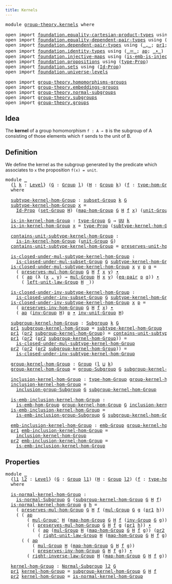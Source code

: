 ```yaml
---
title: Kernels
---
```


<pre class="Agda"><a id="33" class="Keyword">module</a> <a id="40" href="group-theory.kernels.html" class="Module">group-theory.kernels</a> <a id="61" class="Keyword">where</a>

<a id="68" class="Keyword">open</a> <a id="73" class="Keyword">import</a> <a id="80" href="foundation.equality-cartesian-product-types.html" class="Module">foundation.equality-cartesian-product-types</a> <a id="124" class="Keyword">using</a> <a id="130" class="Symbol">(</a><a id="131" href="foundation-core.equality-cartesian-product-types.html#1326" class="Function">eq-pair</a><a id="138" class="Symbol">)</a>
<a id="140" class="Keyword">open</a> <a id="145" class="Keyword">import</a> <a id="152" href="foundation.equality-dependent-pair-types.html" class="Module">foundation.equality-dependent-pair-types</a> <a id="193" class="Keyword">using</a> <a id="199" class="Symbol">(</a><a id="200" href="foundation-core.equality-dependent-pair-types.html#1278" class="Function">eq-pair-Σ</a><a id="209" class="Symbol">)</a>
<a id="211" class="Keyword">open</a> <a id="216" class="Keyword">import</a> <a id="223" href="foundation.dependent-pair-types.html" class="Module">foundation.dependent-pair-types</a> <a id="255" class="Keyword">using</a> <a id="261" class="Symbol">(</a><a id="262" href="foundation-core.dependent-pair-types.html#692" class="InductiveConstructor Operator">_,_</a><a id="265" class="Symbol">;</a> <a id="267" href="foundation-core.dependent-pair-types.html#605" class="Field">pr1</a><a id="270" class="Symbol">;</a> <a id="272" href="foundation-core.dependent-pair-types.html#617" class="Field">pr2</a><a id="275" class="Symbol">)</a>
<a id="277" class="Keyword">open</a> <a id="282" class="Keyword">import</a> <a id="289" href="foundation.identity-types.html" class="Module">foundation.identity-types</a> <a id="315" class="Keyword">using</a> <a id="321" class="Symbol">(</a><a id="322" href="foundation-core.identity-types.html#1865" class="Function Operator">_＝_</a><a id="325" class="Symbol">;</a> <a id="327" href="foundation-core.identity-types.html#4003" class="Function">ap</a><a id="329" class="Symbol">;</a> <a id="331" href="foundation-core.identity-types.html#2425" class="Function Operator">_∙_</a><a id="334" class="Symbol">)</a>
<a id="336" class="Keyword">open</a> <a id="341" class="Keyword">import</a> <a id="348" href="foundation.injective-maps.html" class="Module">foundation.injective-maps</a> <a id="374" class="Keyword">using</a> <a id="380" class="Symbol">(</a><a id="381" href="foundation.injective-maps.html#4132" class="Function">is-emb-is-injective&#39;</a><a id="401" class="Symbol">)</a>
<a id="403" class="Keyword">open</a> <a id="408" class="Keyword">import</a> <a id="415" href="foundation.propositions.html" class="Module">foundation.propositions</a> <a id="439" class="Keyword">using</a> <a id="445" class="Symbol">(</a><a id="446" href="foundation-core.propositions.html#1495" class="Function">type-Prop</a><a id="455" class="Symbol">)</a>
<a id="457" class="Keyword">open</a> <a id="462" class="Keyword">import</a> <a id="469" href="foundation.sets.html" class="Module">foundation.sets</a> <a id="485" class="Keyword">using</a> <a id="491" class="Symbol">(</a><a id="492" href="foundation-core.sets.html#1420" class="Function">Id-Prop</a><a id="499" class="Symbol">)</a>
<a id="501" class="Keyword">open</a> <a id="506" class="Keyword">import</a> <a id="513" href="foundation.universe-levels.html" class="Module">foundation.universe-levels</a>

<a id="541" class="Keyword">open</a> <a id="546" class="Keyword">import</a> <a id="553" href="group-theory.homomorphisms-groups.html" class="Module">group-theory.homomorphisms-groups</a>
<a id="587" class="Keyword">open</a> <a id="592" class="Keyword">import</a> <a id="599" href="group-theory.embeddings-groups.html" class="Module">group-theory.embeddings-groups</a>
<a id="630" class="Keyword">open</a> <a id="635" class="Keyword">import</a> <a id="642" href="group-theory.normal-subgroups.html" class="Module">group-theory.normal-subgroups</a>
<a id="672" class="Keyword">open</a> <a id="677" class="Keyword">import</a> <a id="684" href="group-theory.subgroups.html" class="Module">group-theory.subgroups</a>
<a id="707" class="Keyword">open</a> <a id="712" class="Keyword">import</a> <a id="719" href="group-theory.groups.html" class="Module">group-theory.groups</a>
</pre>
## Idea

The **kernel** of a group homomorphism `f : A → B` is the subgroup of A consisting of those elements which `f` sends to the unit of B.

## Definition

We define the kernel as the subgroup generated by the predicate which associates to `x` the proposition `f(x) = unit`.

<pre class="Agda"><a id="1032" class="Keyword">module</a> <a id="1039" href="group-theory.kernels.html#1039" class="Module">_</a>
  <a id="1043" class="Symbol">{</a><a id="1044" href="group-theory.kernels.html#1044" class="Bound">l</a> <a id="1046" href="group-theory.kernels.html#1046" class="Bound">k</a> <a id="1048" class="Symbol">:</a> <a id="1050" href="Agda.Primitive.html#597" class="Postulate">Level</a><a id="1055" class="Symbol">}</a> <a id="1057" class="Symbol">(</a><a id="1058" href="group-theory.kernels.html#1058" class="Bound">G</a> <a id="1060" class="Symbol">:</a> <a id="1062" href="group-theory.groups.html#2750" class="Function">Group</a> <a id="1068" href="group-theory.kernels.html#1044" class="Bound">l</a><a id="1069" class="Symbol">)</a> <a id="1071" class="Symbol">(</a><a id="1072" href="group-theory.kernels.html#1072" class="Bound">H</a> <a id="1074" class="Symbol">:</a> <a id="1076" href="group-theory.groups.html#2750" class="Function">Group</a> <a id="1082" href="group-theory.kernels.html#1046" class="Bound">k</a><a id="1083" class="Symbol">)</a> <a id="1085" class="Symbol">(</a><a id="1086" href="group-theory.kernels.html#1086" class="Bound">f</a> <a id="1088" class="Symbol">:</a> <a id="1090" href="group-theory.homomorphisms-groups.html#1635" class="Function">type-hom-Group</a> <a id="1105" href="group-theory.kernels.html#1058" class="Bound">G</a> <a id="1107" href="group-theory.kernels.html#1072" class="Bound">H</a><a id="1108" class="Symbol">)</a>
  <a id="1112" class="Keyword">where</a>

  <a id="1121" href="group-theory.kernels.html#1121" class="Function">subtype-kernel-hom-Group</a> <a id="1146" class="Symbol">:</a> <a id="1148" href="group-theory.subgroups.html#2698" class="Function">subset-Group</a> <a id="1161" href="group-theory.kernels.html#1046" class="Bound">k</a> <a id="1163" href="group-theory.kernels.html#1058" class="Bound">G</a>
  <a id="1167" href="group-theory.kernels.html#1121" class="Function">subtype-kernel-hom-Group</a> <a id="1192" href="group-theory.kernels.html#1192" class="Bound">x</a> <a id="1194" class="Symbol">=</a>
    <a id="1200" href="foundation-core.sets.html#1420" class="Function">Id-Prop</a> <a id="1208" class="Symbol">(</a><a id="1209" href="group-theory.groups.html#2933" class="Function">set-Group</a> <a id="1219" href="group-theory.kernels.html#1072" class="Bound">H</a><a id="1220" class="Symbol">)</a> <a id="1222" class="Symbol">(</a><a id="1223" href="group-theory.homomorphisms-groups.html#1764" class="Function">map-hom-Group</a> <a id="1237" href="group-theory.kernels.html#1058" class="Bound">G</a> <a id="1239" href="group-theory.kernels.html#1072" class="Bound">H</a> <a id="1241" href="group-theory.kernels.html#1086" class="Bound">f</a> <a id="1243" href="group-theory.kernels.html#1192" class="Bound">x</a><a id="1244" class="Symbol">)</a> <a id="1246" class="Symbol">(</a><a id="1247" href="group-theory.groups.html#4037" class="Function">unit-Group</a> <a id="1258" href="group-theory.kernels.html#1072" class="Bound">H</a><a id="1259" class="Symbol">)</a>

  <a id="1264" href="group-theory.kernels.html#1264" class="Function">is-in-kernel-hom-Group</a> <a id="1287" class="Symbol">:</a> <a id="1289" href="group-theory.groups.html#2993" class="Function">type-Group</a> <a id="1300" href="group-theory.kernels.html#1058" class="Bound">G</a> <a id="1302" class="Symbol">→</a> <a id="1304" href="foundation-core.universe-levels.html#235" class="Primitive">UU</a> <a id="1307" href="group-theory.kernels.html#1046" class="Bound">k</a>
  <a id="1311" href="group-theory.kernels.html#1264" class="Function">is-in-kernel-hom-Group</a> <a id="1334" href="group-theory.kernels.html#1334" class="Bound">x</a> <a id="1336" class="Symbol">=</a> <a id="1338" href="foundation-core.propositions.html#1495" class="Function">type-Prop</a> <a id="1348" class="Symbol">(</a><a id="1349" href="group-theory.kernels.html#1121" class="Function">subtype-kernel-hom-Group</a> <a id="1374" href="group-theory.kernels.html#1334" class="Bound">x</a><a id="1375" class="Symbol">)</a>

  <a id="1380" href="group-theory.kernels.html#1380" class="Function">contains-unit-subtype-kernel-hom-Group</a> <a id="1419" class="Symbol">:</a>
    <a id="1425" href="group-theory.kernels.html#1264" class="Function">is-in-kernel-hom-Group</a> <a id="1448" class="Symbol">(</a><a id="1449" href="group-theory.groups.html#4037" class="Function">unit-Group</a> <a id="1460" href="group-theory.kernels.html#1058" class="Bound">G</a><a id="1461" class="Symbol">)</a>
  <a id="1465" href="group-theory.kernels.html#1380" class="Function">contains-unit-subtype-kernel-hom-Group</a> <a id="1504" class="Symbol">=</a> <a id="1506" href="group-theory.homomorphisms-groups.html#5817" class="Function">preserves-unit-hom-Group</a> <a id="1531" href="group-theory.kernels.html#1058" class="Bound">G</a> <a id="1533" href="group-theory.kernels.html#1072" class="Bound">H</a> <a id="1535" href="group-theory.kernels.html#1086" class="Bound">f</a>

  <a id="1540" href="group-theory.kernels.html#1540" class="Function">is-closed-under-mul-subtype-kernel-hom-Group</a> <a id="1585" class="Symbol">:</a>
    <a id="1591" href="group-theory.subgroups.html#3731" class="Function">is-closed-under-mul-subset-Group</a> <a id="1624" href="group-theory.kernels.html#1058" class="Bound">G</a> <a id="1626" href="group-theory.kernels.html#1121" class="Function">subtype-kernel-hom-Group</a>
  <a id="1653" href="group-theory.kernels.html#1540" class="Function">is-closed-under-mul-subtype-kernel-hom-Group</a> <a id="1698" href="group-theory.kernels.html#1698" class="Bound">x</a> <a id="1700" href="group-theory.kernels.html#1700" class="Bound">y</a> <a id="1702" href="group-theory.kernels.html#1702" class="Bound">p</a> <a id="1704" href="group-theory.kernels.html#1704" class="Bound">q</a> <a id="1706" class="Symbol">=</a>
    <a id="1712" class="Symbol">(</a> <a id="1714" href="group-theory.homomorphisms-groups.html#1850" class="Function">preserves-mul-hom-Group</a> <a id="1738" href="group-theory.kernels.html#1058" class="Bound">G</a> <a id="1740" href="group-theory.kernels.html#1072" class="Bound">H</a> <a id="1742" href="group-theory.kernels.html#1086" class="Bound">f</a> <a id="1744" href="group-theory.kernels.html#1698" class="Bound">x</a> <a id="1746" href="group-theory.kernels.html#1700" class="Bound">y</a><a id="1747" class="Symbol">)</a> <a id="1749" href="foundation-core.identity-types.html#2425" class="Function Operator">∙</a>
    <a id="1755" class="Symbol">(</a> <a id="1757" class="Symbol">(</a> <a id="1759" href="foundation-core.identity-types.html#4003" class="Function">ap</a> <a id="1762" class="Symbol">(λ</a> <a id="1765" class="Symbol">(</a><a id="1766" href="group-theory.kernels.html#1766" class="Bound">x</a> <a id="1768" href="foundation-core.dependent-pair-types.html#692" class="InductiveConstructor Operator">,</a> <a id="1770" href="group-theory.kernels.html#1770" class="Bound">y</a><a id="1771" class="Symbol">)</a> <a id="1773" class="Symbol">→</a> <a id="1775" href="group-theory.groups.html#3238" class="Function">mul-Group</a> <a id="1785" href="group-theory.kernels.html#1072" class="Bound">H</a> <a id="1787" href="group-theory.kernels.html#1766" class="Bound">x</a> <a id="1789" href="group-theory.kernels.html#1770" class="Bound">y</a><a id="1790" class="Symbol">)</a> <a id="1792" class="Symbol">(</a><a id="1793" href="foundation-core.equality-cartesian-product-types.html#1326" class="Function">eq-pair</a> <a id="1801" href="group-theory.kernels.html#1702" class="Bound">p</a> <a id="1803" href="group-theory.kernels.html#1704" class="Bound">q</a><a id="1804" class="Symbol">))</a> <a id="1807" href="foundation-core.identity-types.html#2425" class="Function Operator">∙</a>
      <a id="1815" class="Symbol">(</a> <a id="1817" href="group-theory.groups.html#4454" class="Function">left-unit-law-Group</a> <a id="1837" href="group-theory.kernels.html#1072" class="Bound">H</a> <a id="1839" class="Symbol">_))</a>

  <a id="1846" href="group-theory.kernels.html#1846" class="Function">is-closed-under-inv-subtype-kernel-hom-Group</a> <a id="1891" class="Symbol">:</a>
    <a id="1897" href="group-theory.subgroups.html#4253" class="Function">is-closed-under-inv-subset-Group</a> <a id="1930" href="group-theory.kernels.html#1058" class="Bound">G</a> <a id="1932" href="group-theory.kernels.html#1121" class="Function">subtype-kernel-hom-Group</a>
  <a id="1959" href="group-theory.kernels.html#1846" class="Function">is-closed-under-inv-subtype-kernel-hom-Group</a> <a id="2004" href="group-theory.kernels.html#2004" class="Bound">x</a> <a id="2006" href="group-theory.kernels.html#2006" class="Bound">p</a> <a id="2008" class="Symbol">=</a>
    <a id="2014" class="Symbol">(</a> <a id="2016" href="group-theory.homomorphisms-groups.html#7330" class="Function">preserves-inv-hom-Group</a> <a id="2040" href="group-theory.kernels.html#1058" class="Bound">G</a> <a id="2042" href="group-theory.kernels.html#1072" class="Bound">H</a> <a id="2044" href="group-theory.kernels.html#1086" class="Bound">f</a> <a id="2046" href="group-theory.kernels.html#2004" class="Bound">x</a><a id="2047" class="Symbol">)</a> <a id="2049" href="foundation-core.identity-types.html#2425" class="Function Operator">∙</a>
    <a id="2055" class="Symbol">(</a> <a id="2057" href="foundation-core.identity-types.html#4003" class="Function">ap</a> <a id="2060" class="Symbol">(</a><a id="2061" href="group-theory.groups.html#4941" class="Function">inv-Group</a> <a id="2071" href="group-theory.kernels.html#1072" class="Bound">H</a><a id="2072" class="Symbol">)</a> <a id="2074" href="group-theory.kernels.html#2006" class="Bound">p</a> <a id="2076" href="foundation-core.identity-types.html#2425" class="Function Operator">∙</a> <a id="2078" href="group-theory.groups.html#5321" class="Function">inv-unit-Group</a> <a id="2093" href="group-theory.kernels.html#1072" class="Bound">H</a><a id="2094" class="Symbol">)</a>

  <a id="2099" href="group-theory.kernels.html#2099" class="Function">subgroup-kernel-hom-Group</a> <a id="2125" class="Symbol">:</a> <a id="2127" href="group-theory.subgroups.html#5118" class="Function">Subgroup</a> <a id="2136" href="group-theory.kernels.html#1046" class="Bound">k</a> <a id="2138" href="group-theory.kernels.html#1058" class="Bound">G</a>
  <a id="2142" href="foundation-core.dependent-pair-types.html#605" class="Field">pr1</a> <a id="2146" href="group-theory.kernels.html#2099" class="Function">subgroup-kernel-hom-Group</a> <a id="2172" class="Symbol">=</a> <a id="2174" href="group-theory.kernels.html#1121" class="Function">subtype-kernel-hom-Group</a>
  <a id="2201" href="foundation-core.dependent-pair-types.html#605" class="Field">pr1</a> <a id="2205" class="Symbol">(</a><a id="2206" href="foundation-core.dependent-pair-types.html#617" class="Field">pr2</a> <a id="2210" href="group-theory.kernels.html#2099" class="Function">subgroup-kernel-hom-Group</a><a id="2235" class="Symbol">)</a> <a id="2237" class="Symbol">=</a> <a id="2239" href="group-theory.kernels.html#1380" class="Function">contains-unit-subtype-kernel-hom-Group</a>
  <a id="2280" href="foundation-core.dependent-pair-types.html#605" class="Field">pr1</a> <a id="2284" class="Symbol">(</a><a id="2285" href="foundation-core.dependent-pair-types.html#617" class="Field">pr2</a> <a id="2289" class="Symbol">(</a><a id="2290" href="foundation-core.dependent-pair-types.html#617" class="Field">pr2</a> <a id="2294" href="group-theory.kernels.html#2099" class="Function">subgroup-kernel-hom-Group</a><a id="2319" class="Symbol">))</a> <a id="2322" class="Symbol">=</a>
    <a id="2328" href="group-theory.kernels.html#1540" class="Function">is-closed-under-mul-subtype-kernel-hom-Group</a>
  <a id="2375" href="foundation-core.dependent-pair-types.html#617" class="Field">pr2</a> <a id="2379" class="Symbol">(</a><a id="2380" href="foundation-core.dependent-pair-types.html#617" class="Field">pr2</a> <a id="2384" class="Symbol">(</a><a id="2385" href="foundation-core.dependent-pair-types.html#617" class="Field">pr2</a> <a id="2389" href="group-theory.kernels.html#2099" class="Function">subgroup-kernel-hom-Group</a><a id="2414" class="Symbol">))</a> <a id="2417" class="Symbol">=</a>
    <a id="2423" href="group-theory.kernels.html#1846" class="Function">is-closed-under-inv-subtype-kernel-hom-Group</a>

  <a id="2471" href="group-theory.kernels.html#2471" class="Function">group-kernel-hom-Group</a> <a id="2494" class="Symbol">:</a> <a id="2496" href="group-theory.groups.html#2750" class="Function">Group</a> <a id="2502" class="Symbol">(</a><a id="2503" href="group-theory.kernels.html#1044" class="Bound">l</a> <a id="2505" href="Agda.Primitive.html#810" class="Primitive Operator">⊔</a> <a id="2507" href="group-theory.kernels.html#1046" class="Bound">k</a><a id="2508" class="Symbol">)</a>
  <a id="2512" href="group-theory.kernels.html#2471" class="Function">group-kernel-hom-Group</a> <a id="2535" class="Symbol">=</a> <a id="2537" href="group-theory.subgroups.html#9752" class="Function">group-Subgroup</a> <a id="2552" href="group-theory.kernels.html#1058" class="Bound">G</a> <a id="2554" href="group-theory.kernels.html#2099" class="Function">subgroup-kernel-hom-Group</a>

  <a id="2583" href="group-theory.kernels.html#2583" class="Function">inclusion-kernel-hom-Group</a> <a id="2610" class="Symbol">:</a> <a id="2612" href="group-theory.homomorphisms-groups.html#1635" class="Function">type-hom-Group</a> <a id="2627" href="group-theory.kernels.html#2471" class="Function">group-kernel-hom-Group</a> <a id="2650" href="group-theory.kernels.html#1058" class="Bound">G</a>
  <a id="2654" href="group-theory.kernels.html#2583" class="Function">inclusion-kernel-hom-Group</a> <a id="2681" class="Symbol">=</a>
    <a id="2687" href="group-theory.subgroups.html#10987" class="Function">inclusion-group-Subgroup</a> <a id="2712" href="group-theory.kernels.html#1058" class="Bound">G</a> <a id="2714" href="group-theory.kernels.html#2099" class="Function">subgroup-kernel-hom-Group</a>

  <a id="2743" href="group-theory.kernels.html#2743" class="Function">is-emb-inclusion-kernel-hom-Group</a> <a id="2777" class="Symbol">:</a>
    <a id="2783" href="group-theory.embeddings-groups.html#823" class="Function">is-emb-hom-Group</a> <a id="2800" href="group-theory.kernels.html#2471" class="Function">group-kernel-hom-Group</a> <a id="2823" href="group-theory.kernels.html#1058" class="Bound">G</a> <a id="2825" href="group-theory.kernels.html#2583" class="Function">inclusion-kernel-hom-Group</a>
  <a id="2854" href="group-theory.kernels.html#2743" class="Function">is-emb-inclusion-kernel-hom-Group</a> <a id="2888" class="Symbol">=</a>
    <a id="2894" href="group-theory.subgroups.html#7349" class="Function">is-emb-inclusion-group-Subgroup</a> <a id="2926" href="group-theory.kernels.html#1058" class="Bound">G</a> <a id="2928" href="group-theory.kernels.html#2099" class="Function">subgroup-kernel-hom-Group</a>

  <a id="2957" href="group-theory.kernels.html#2957" class="Function">emb-inclusion-kernel-hom-Group</a> <a id="2988" class="Symbol">:</a> <a id="2990" href="group-theory.embeddings-groups.html#933" class="Function">emb-Group</a> <a id="3000" href="group-theory.kernels.html#2471" class="Function">group-kernel-hom-Group</a> <a id="3023" href="group-theory.kernels.html#1058" class="Bound">G</a>
  <a id="3027" href="foundation-core.dependent-pair-types.html#605" class="Field">pr1</a> <a id="3031" href="group-theory.kernels.html#2957" class="Function">emb-inclusion-kernel-hom-Group</a> <a id="3062" class="Symbol">=</a>
    <a id="3068" href="group-theory.kernels.html#2583" class="Function">inclusion-kernel-hom-Group</a>
  <a id="3097" href="foundation-core.dependent-pair-types.html#617" class="Field">pr2</a> <a id="3101" href="group-theory.kernels.html#2957" class="Function">emb-inclusion-kernel-hom-Group</a> <a id="3132" class="Symbol">=</a>
    <a id="3138" href="group-theory.kernels.html#2743" class="Function">is-emb-inclusion-kernel-hom-Group</a>
</pre>
## Properties

<pre class="Agda"><a id="3200" class="Keyword">module</a> <a id="3207" href="group-theory.kernels.html#3207" class="Module">_</a>
  <a id="3211" class="Symbol">{</a><a id="3212" href="group-theory.kernels.html#3212" class="Bound">l1</a> <a id="3215" href="group-theory.kernels.html#3215" class="Bound">l2</a> <a id="3218" class="Symbol">:</a> <a id="3220" href="Agda.Primitive.html#597" class="Postulate">Level</a><a id="3225" class="Symbol">}</a> <a id="3227" class="Symbol">(</a><a id="3228" href="group-theory.kernels.html#3228" class="Bound">G</a> <a id="3230" class="Symbol">:</a> <a id="3232" href="group-theory.groups.html#2750" class="Function">Group</a> <a id="3238" href="group-theory.kernels.html#3212" class="Bound">l1</a><a id="3240" class="Symbol">)</a> <a id="3242" class="Symbol">(</a><a id="3243" href="group-theory.kernels.html#3243" class="Bound">H</a> <a id="3245" class="Symbol">:</a> <a id="3247" href="group-theory.groups.html#2750" class="Function">Group</a> <a id="3253" href="group-theory.kernels.html#3215" class="Bound">l2</a><a id="3255" class="Symbol">)</a> <a id="3257" class="Symbol">(</a><a id="3258" href="group-theory.kernels.html#3258" class="Bound">f</a> <a id="3260" class="Symbol">:</a> <a id="3262" href="group-theory.homomorphisms-groups.html#1635" class="Function">type-hom-Group</a> <a id="3277" href="group-theory.kernels.html#3228" class="Bound">G</a> <a id="3279" href="group-theory.kernels.html#3243" class="Bound">H</a><a id="3280" class="Symbol">)</a>
  <a id="3284" class="Keyword">where</a>
  
  <a id="3295" href="group-theory.kernels.html#3295" class="Function">is-normal-kernel-hom-Group</a> <a id="3322" class="Symbol">:</a>
    <a id="3328" href="group-theory.normal-subgroups.html#1210" class="Function">is-normal-Subgroup</a> <a id="3347" href="group-theory.kernels.html#3228" class="Bound">G</a> <a id="3349" class="Symbol">(</a><a id="3350" href="group-theory.kernels.html#2099" class="Function">subgroup-kernel-hom-Group</a> <a id="3376" href="group-theory.kernels.html#3228" class="Bound">G</a> <a id="3378" href="group-theory.kernels.html#3243" class="Bound">H</a> <a id="3380" href="group-theory.kernels.html#3258" class="Bound">f</a><a id="3381" class="Symbol">)</a>
  <a id="3385" href="group-theory.kernels.html#3295" class="Function">is-normal-kernel-hom-Group</a> <a id="3412" href="group-theory.kernels.html#3412" class="Bound">g</a> <a id="3414" href="group-theory.kernels.html#3414" class="Bound">h</a> <a id="3416" class="Symbol">=</a>
    <a id="3422" class="Symbol">(</a> <a id="3424" href="group-theory.homomorphisms-groups.html#1850" class="Function">preserves-mul-hom-Group</a> <a id="3448" href="group-theory.kernels.html#3228" class="Bound">G</a> <a id="3450" href="group-theory.kernels.html#3243" class="Bound">H</a> <a id="3452" href="group-theory.kernels.html#3258" class="Bound">f</a> <a id="3454" class="Symbol">(</a><a id="3455" href="group-theory.groups.html#3238" class="Function">mul-Group</a> <a id="3465" href="group-theory.kernels.html#3228" class="Bound">G</a> <a id="3467" href="group-theory.kernels.html#3412" class="Bound">g</a> <a id="3469" class="Symbol">(</a><a id="3470" href="foundation-core.dependent-pair-types.html#605" class="Field">pr1</a> <a id="3474" href="group-theory.kernels.html#3414" class="Bound">h</a><a id="3475" class="Symbol">))</a> <a id="3478" class="Symbol">(</a><a id="3479" href="group-theory.groups.html#4941" class="Function">inv-Group</a> <a id="3489" href="group-theory.kernels.html#3228" class="Bound">G</a> <a id="3491" href="group-theory.kernels.html#3412" class="Bound">g</a><a id="3492" class="Symbol">))</a> <a id="3495" href="foundation-core.identity-types.html#2425" class="Function Operator">∙</a>
    <a id="3501" class="Symbol">(</a> <a id="3503" class="Symbol">(</a> <a id="3505" href="foundation-core.identity-types.html#4003" class="Function">ap</a>
        <a id="3516" class="Symbol">(</a> <a id="3518" href="group-theory.groups.html#3499" class="Function">mul-Group&#39;</a> <a id="3529" href="group-theory.kernels.html#3243" class="Bound">H</a> <a id="3531" class="Symbol">(</a><a id="3532" href="group-theory.homomorphisms-groups.html#1764" class="Function">map-hom-Group</a> <a id="3546" href="group-theory.kernels.html#3228" class="Bound">G</a> <a id="3548" href="group-theory.kernels.html#3243" class="Bound">H</a> <a id="3550" href="group-theory.kernels.html#3258" class="Bound">f</a> <a id="3552" class="Symbol">(</a><a id="3553" href="group-theory.groups.html#4941" class="Function">inv-Group</a> <a id="3563" href="group-theory.kernels.html#3228" class="Bound">G</a> <a id="3565" href="group-theory.kernels.html#3412" class="Bound">g</a><a id="3566" class="Symbol">)))</a>
        <a id="3578" class="Symbol">(</a> <a id="3580" class="Symbol">(</a> <a id="3582" href="group-theory.homomorphisms-groups.html#1850" class="Function">preserves-mul-hom-Group</a> <a id="3606" href="group-theory.kernels.html#3228" class="Bound">G</a> <a id="3608" href="group-theory.kernels.html#3243" class="Bound">H</a> <a id="3610" href="group-theory.kernels.html#3258" class="Bound">f</a> <a id="3612" href="group-theory.kernels.html#3412" class="Bound">g</a> <a id="3614" class="Symbol">(</a><a id="3615" href="foundation-core.dependent-pair-types.html#605" class="Field">pr1</a> <a id="3619" href="group-theory.kernels.html#3414" class="Bound">h</a><a id="3620" class="Symbol">))</a> <a id="3623" href="foundation-core.identity-types.html#2425" class="Function Operator">∙</a>
          <a id="3635" class="Symbol">(</a> <a id="3637" class="Symbol">(</a> <a id="3639" href="foundation-core.identity-types.html#4003" class="Function">ap</a> <a id="3642" class="Symbol">(</a><a id="3643" href="group-theory.groups.html#3238" class="Function">mul-Group</a> <a id="3653" href="group-theory.kernels.html#3243" class="Bound">H</a> <a id="3655" class="Symbol">(</a><a id="3656" href="group-theory.homomorphisms-groups.html#1764" class="Function">map-hom-Group</a> <a id="3670" href="group-theory.kernels.html#3228" class="Bound">G</a> <a id="3672" href="group-theory.kernels.html#3243" class="Bound">H</a> <a id="3674" href="group-theory.kernels.html#3258" class="Bound">f</a> <a id="3676" href="group-theory.kernels.html#3412" class="Bound">g</a><a id="3677" class="Symbol">))</a> <a id="3680" class="Symbol">(</a><a id="3681" href="foundation-core.dependent-pair-types.html#617" class="Field">pr2</a> <a id="3685" href="group-theory.kernels.html#3414" class="Bound">h</a><a id="3686" class="Symbol">))</a> <a id="3689" href="foundation-core.identity-types.html#2425" class="Function Operator">∙</a>
            <a id="3703" class="Symbol">(</a> <a id="3705" href="group-theory.groups.html#4584" class="Function">right-unit-law-Group</a> <a id="3726" href="group-theory.kernels.html#3243" class="Bound">H</a> <a id="3728" class="Symbol">(</a><a id="3729" href="group-theory.homomorphisms-groups.html#1764" class="Function">map-hom-Group</a> <a id="3743" href="group-theory.kernels.html#3228" class="Bound">G</a> <a id="3745" href="group-theory.kernels.html#3243" class="Bound">H</a> <a id="3747" href="group-theory.kernels.html#3258" class="Bound">f</a> <a id="3749" href="group-theory.kernels.html#3412" class="Bound">g</a><a id="3750" class="Symbol">)))))</a> <a id="3756" href="foundation-core.identity-types.html#2425" class="Function Operator">∙</a>
      <a id="3764" class="Symbol">(</a> <a id="3766" class="Symbol">(</a> <a id="3768" href="foundation-core.identity-types.html#4003" class="Function">ap</a>
          <a id="3781" class="Symbol">(</a> <a id="3783" href="group-theory.groups.html#3238" class="Function">mul-Group</a> <a id="3793" href="group-theory.kernels.html#3243" class="Bound">H</a> <a id="3795" class="Symbol">(</a><a id="3796" href="group-theory.homomorphisms-groups.html#1764" class="Function">map-hom-Group</a> <a id="3810" href="group-theory.kernels.html#3228" class="Bound">G</a> <a id="3812" href="group-theory.kernels.html#3243" class="Bound">H</a> <a id="3814" href="group-theory.kernels.html#3258" class="Bound">f</a> <a id="3816" href="group-theory.kernels.html#3412" class="Bound">g</a><a id="3817" class="Symbol">))</a>
          <a id="3830" class="Symbol">(</a> <a id="3832" href="group-theory.homomorphisms-groups.html#7330" class="Function">preserves-inv-hom-Group</a> <a id="3856" href="group-theory.kernels.html#3228" class="Bound">G</a> <a id="3858" href="group-theory.kernels.html#3243" class="Bound">H</a> <a id="3860" href="group-theory.kernels.html#3258" class="Bound">f</a> <a id="3862" href="group-theory.kernels.html#3412" class="Bound">g</a><a id="3863" class="Symbol">))</a> <a id="3866" href="foundation-core.identity-types.html#2425" class="Function Operator">∙</a>
        <a id="3876" class="Symbol">(</a> <a id="3878" href="group-theory.groups.html#5170" class="Function">right-inverse-law-Group</a> <a id="3902" href="group-theory.kernels.html#3243" class="Bound">H</a> <a id="3904" class="Symbol">(</a><a id="3905" href="group-theory.homomorphisms-groups.html#1764" class="Function">map-hom-Group</a> <a id="3919" href="group-theory.kernels.html#3228" class="Bound">G</a> <a id="3921" href="group-theory.kernels.html#3243" class="Bound">H</a> <a id="3923" href="group-theory.kernels.html#3258" class="Bound">f</a> <a id="3925" href="group-theory.kernels.html#3412" class="Bound">g</a><a id="3926" class="Symbol">))))</a>

  <a id="3934" href="group-theory.kernels.html#3934" class="Function">kernel-hom-Group</a> <a id="3951" class="Symbol">:</a> <a id="3953" href="group-theory.normal-subgroups.html#2415" class="Function">Normal-Subgroup</a> <a id="3969" href="group-theory.kernels.html#3215" class="Bound">l2</a> <a id="3972" href="group-theory.kernels.html#3228" class="Bound">G</a>
  <a id="3976" href="foundation-core.dependent-pair-types.html#605" class="Field">pr1</a> <a id="3980" href="group-theory.kernels.html#3934" class="Function">kernel-hom-Group</a> <a id="3997" class="Symbol">=</a> <a id="3999" href="group-theory.kernels.html#2099" class="Function">subgroup-kernel-hom-Group</a> <a id="4025" href="group-theory.kernels.html#3228" class="Bound">G</a> <a id="4027" href="group-theory.kernels.html#3243" class="Bound">H</a> <a id="4029" href="group-theory.kernels.html#3258" class="Bound">f</a>
  <a id="4033" href="foundation-core.dependent-pair-types.html#617" class="Field">pr2</a> <a id="4037" href="group-theory.kernels.html#3934" class="Function">kernel-hom-Group</a> <a id="4054" class="Symbol">=</a> <a id="4056" href="group-theory.kernels.html#3295" class="Function">is-normal-kernel-hom-Group</a>
</pre>